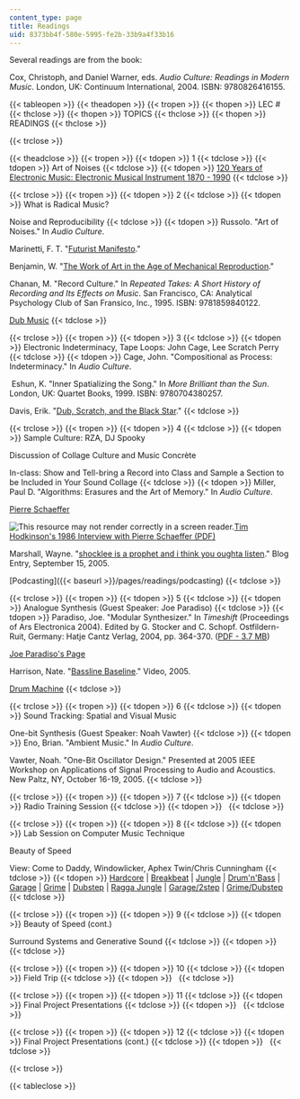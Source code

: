 ```yaml
---
content_type: page
title: Readings
uid: 8373bb4f-580e-5995-fe2b-33b9a4f33b16
---
```


Several readings are from the book:

Cox, Christoph, and Daniel Warner, eds. _Audio Culture: Readings in Modern Music_. London, UK: Continuum International, 2004. ISBN: 9780826416155.

{{< tableopen >}}
{{< theadopen >}}
{{< tropen >}}
{{< thopen >}}
LEC #
{{< thclose >}}
{{< thopen >}}
TOPICS
{{< thclose >}}
{{< thopen >}}
READINGS
{{< thclose >}}

{{< trclose >}}

{{< theadclose >}}
{{< tropen >}}
{{< tdopen >}}
1
{{< tdclose >}}
{{< tdopen >}}
Art of Noises
{{< tdclose >}}
{{< tdopen >}}
[120 Years of Electronic Music: Electronic Musical Instrument 1870 - 1990](https://www.scribd.com/document/126556047/120-Years-of-Electronic-Music)
{{< tdclose >}}

{{< trclose >}}
{{< tropen >}}
{{< tdopen >}}
2
{{< tdclose >}}
{{< tdopen >}}
What is Radical Music?  
  
Noise and Reproducibility
{{< tdclose >}}
{{< tdopen >}}
Russolo. "Art of Noises." In _Audio Culture_.  
  
Marinetti, F. T. "[Futurist Manifesto](http://en.wikipedia.org/wiki/Futurist_Manifesto)."  
  
Benjamin, W. "[The Work of Art in the Age of Mechanical Reproduction](http://en.wikipedia.org/wiki/The_Work_of_Art_in_the_Age_of_Mechanical_Reproduction)."  
  
Chanan, M. "Record Culture." In _Repeated Takes: A Short History of Recording and Its Effects on Music_. San Francisco, CA: Analytical Psychology Club of San Fransico, Inc., 1995. ISBN: 9781859840122.  
  
[Dub Music](http://en.wikipedia.org/wiki/Dub_music)
{{< tdclose >}}

{{< trclose >}}
{{< tropen >}}
{{< tdopen >}}
3
{{< tdclose >}}
{{< tdopen >}}
Electronic Indeterminacy, Tape Loops: John Cage, Lee Scratch Perry
{{< tdclose >}}
{{< tdopen >}}
Cage, John. "Compositional as Process: Indeterminacy." In _Audio Culture_.  
  
 Eshun, K. "Inner Spatializing the Song." In _More Brilliant than the Sun_. London, UK: Quartet Books, 1999. ISBN: 9780704380257.  
  
Davis, Erik. "[Dub, Scratch, and the Black Star](https://techgnosis.com/dub-scratch-and-the-black-star/)."
{{< tdclose >}}

{{< trclose >}}
{{< tropen >}}
{{< tdopen >}}
4
{{< tdclose >}}
{{< tdopen >}}
Sample Culture: RZA, DJ Spooky  
  
Discussion of Collage Culture and Music Concrète  
  
In-class: Show and Tell-bring a Record into Class and Sample a Section to be Included in Your Sound Collage
{{< tdclose >}}
{{< tdopen >}}
Miller, Paul D. "Algorithms: Erasures and the Art of Memory." In _Audio Culture_.  
  
[Pierre Schaeffer](http://en.wikipedia.org/wiki/Pierre_Schaeffer)  
  
![This resource may not render correctly in a screen reader.](/images/inacessible.gif)[Tim Hodkinson's 1986 Interview with Pierre Schaeffer (PDF)](http://www.timhodgkinson.co.uk/schaeffer.pdf)  
  
Marshall, Wayne. "[shocklee is a prophet and i think you oughta listen](http://wayneandwax.blogspot.com/2005/09/shocklee-is-prophet-and-i-think-you.html)." Blog Entry, September 15, 2005.  
  
[Podcasting]({{< baseurl >}}/pages/readings/podcasting)
{{< tdclose >}}

{{< trclose >}}
{{< tropen >}}
{{< tdopen >}}
5
{{< tdclose >}}
{{< tdopen >}}
Analogue Synthesis (Guest Speaker: Joe Paradiso)
{{< tdclose >}}
{{< tdopen >}}
Paradiso, Joe. "Modular Synthesizer." In _Timeshift_ (Proceedings of Ars Electronica 2004). Edited by G. Stocker and C. Schopf. Ostfildern-Ruit, Germany: Hatje Cantz Verlag, 2004, pp. 364-370. ([PDF - 3.7 MB](http://www.media.mit.edu/resenv/pubs/papers/2004-08-ArsSynthPaper.pdf))  
  
[Joe Paradiso's Page](http://www.media.mit.edu/people/bio_joep.html)  
  
Harrison, Nate. "[Bassline Baseline](http://nkhstudio.com/pages/popup_bassline.html)." Video, 2005.  
  
[Drum Machine](http://en.wikipedia.org/wiki/Drum_Machine)
{{< tdclose >}}

{{< trclose >}}
{{< tropen >}}
{{< tdopen >}}
6
{{< tdclose >}}
{{< tdopen >}}
Sound Tracking: Spatial and Visual Music  
  
One-bit Synthesis (Guest Speaker: Noah Vawter)
{{< tdclose >}}
{{< tdopen >}}
Eno, Brian. "Ambient Music." In _Audio Culture_.  
  
Vawter, Noah. "One-Bit Oscillator Design." Presented at 2005 IEEE Workshop on Applications of Signal Processing to Audio and Acoustics. New Paltz, NY, October 16-19, 2005.
{{< tdclose >}}

{{< trclose >}}
{{< tropen >}}
{{< tdopen >}}
7
{{< tdclose >}}
{{< tdopen >}}
Radio Training Session
{{< tdclose >}}
{{< tdopen >}}
 
{{< tdclose >}}

{{< trclose >}}
{{< tropen >}}
{{< tdopen >}}
8
{{< tdclose >}}
{{< tdopen >}}
Lab Session on Computer Music Technique  
  
Beauty of Speed  
  
View: Come to Daddy, Windowlicker, Aphex Twin/Chris Cunningham
{{< tdclose >}}
{{< tdopen >}}
[Hardcore](http://en.wikipedia.org/wiki/Hardcore_techno) | [Breakbeat](http://en.wikipedia.org/wiki/Breakbeat) | [Jungle](http://en.wikipedia.org/wiki/Jungle_music) | [Drum'n'Bass](http://en.wikipedia.org/wiki/Drum_and_bass) | [Garage](http://en.wikipedia.org/wiki/Garage_%28dance_music%29#UK_Garage) | [Grime](http://en.wikipedia.org/wiki/Grime) | [Dubstep](http://en.wikipedia.org/wiki/Dubstep) | [Ragga Jungle](http://en.wikipedia.org/wiki/Ragga_jungle) | [Garage/2step](http://en.wikipedia.org/wiki/Garage_%28dance_music%29#2step) | [Grime/Dubstep](http://en.wikipedia.org/wiki/Dubstep)
{{< tdclose >}}

{{< trclose >}}
{{< tropen >}}
{{< tdopen >}}
9
{{< tdclose >}}
{{< tdopen >}}
Beauty of Speed (cont.)  
  
Surround Systems and Generative Sound
{{< tdclose >}}
{{< tdopen >}}
 
{{< tdclose >}}

{{< trclose >}}
{{< tropen >}}
{{< tdopen >}}
10
{{< tdclose >}}
{{< tdopen >}}
Field Trip
{{< tdclose >}}
{{< tdopen >}}
 
{{< tdclose >}}

{{< trclose >}}
{{< tropen >}}
{{< tdopen >}}
11
{{< tdclose >}}
{{< tdopen >}}
Final Project Presentations
{{< tdclose >}}
{{< tdopen >}}
 
{{< tdclose >}}

{{< trclose >}}
{{< tropen >}}
{{< tdopen >}}
12
{{< tdclose >}}
{{< tdopen >}}
Final Project Presentations (cont.)
{{< tdclose >}}
{{< tdopen >}}
 
{{< tdclose >}}

{{< trclose >}}

{{< tableclose >}}